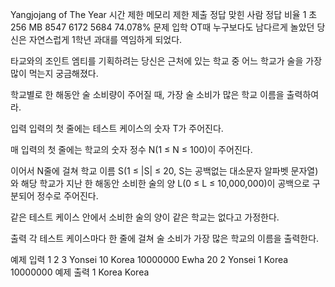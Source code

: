 Yangjojang of The Year
시간 제한	메모리 제한	제출	정답	맞힌 사람	정답 비율
1 초	256 MB	8547	6172	5684	74.078%
문제
입학 OT때 누구보다도 남다르게 놀았던 당신은 자연스럽게 1학년 과대를 역임하게 되었다.

타교와의 조인트 엠티를 기획하려는 당신은 근처에 있는 학교 중 어느 학교가 술을 가장 많이 먹는지 궁금해졌다.

학교별로 한 해동안 술 소비량이 주어질 때, 가장 술 소비가 많은 학교 이름을 출력하여라.

입력
입력의 첫 줄에는 테스트 케이스의 숫자 T가 주어진다.

매 입력의 첫 줄에는 학교의 숫자 정수 N(1 ≤ N ≤ 100)이 주어진다.

이어서 N줄에 걸쳐 학교 이름 S(1 ≤ |S| ≤ 20, S는 공백없는 대소문자 알파벳 문자열)와 해당 학교가 지난 한 해동안 소비한 술의 양 L(0 ≤ L ≤ 10,000,000)이 공백으로 구분되어 정수로 주어진다.

같은 테스트 케이스 안에서 소비한 술의 양이 같은 학교는 없다고 가정한다.

출력
각 테스트 케이스마다 한 줄에 걸쳐 술 소비가 가장 많은 학교의 이름을 출력한다.

예제 입력 1 
2
3
Yonsei 10
Korea 10000000
Ewha 20
2
Yonsei 1
Korea 10000000
예제 출력 1 
Korea
Korea